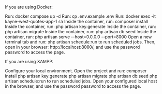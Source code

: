 If you are using Docker:

Run: docker compose up -d
Run: cp .env.example .env
Run: docker exec -it kayne-west-quotes-app-1 sh
Inside the container, run: composer install
Inside the container, run: php artisan key:generate
Inside the container, run: php artisan migrate
Inside the container, run: php artisan db:seed
Inside the container, run: php artisan serve --host=0.0.0.0 --port=8000
Open a new terminal tab and run: php artisan schedule:run to run scheduled jobs.
Then, open in your browser: http://localhost:8000/, and use the password password to access the page.

If you are using XAMPP:

Configure your local environment.
Open the project and run:
composer install
php artisan key:generate
php artisan migrate
php artisan db:seed
php artisan schedule:run to run scheduled jobs.
Open your configured local host in the browser, and use the password password to access the page.
